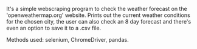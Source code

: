 It's a simple webscraping program to check the weather forecast on the 
'openweathermap.org' website.
Prints out the current weather conditions for the chosen city, the user
can also check an 8 day forecast and there's even an option to save it
to a .csv file.

Methods used: selenium, ChromeDriver, pandas.
